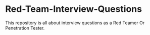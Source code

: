 # Red-Team-Interview-Questions
This repository is all about interview questions as a Red Teamer Or Penetration Tester. 

